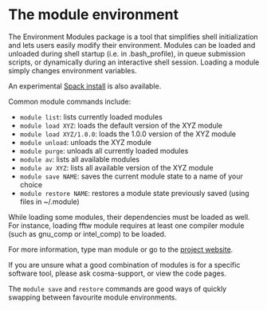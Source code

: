 # The module environment

The Environment Modules package is a tool that simplifies shell
initialization and lets users easily modify their environment. Modules
can be loaded and unloaded during shell startup (i.e. in
.bash_profile), in queue submission scripts, or dynamically during an
interactive shell session. Loading a module simply changes environment
variables.

An experimental [Spack install](/spack.md) is also available.

Common module commands include:

*    ```module list```: lists currently loaded modules
*    ```module load XYZ```: loads the default version of the XYZ module
*    ```module load XYZ/1.0.0```: loads the 1.0.0 version of the XYZ module
*    ```module unload```: unloads the XYZ module
*    ```module purge```: unloads all currently loaded modules
*    ```module av```: lists all available modules
*    ```module av XYZ```: lists all available version of the XYZ module
*    ```module save NAME```: saves the current module state to a name of your choice
*    ```module restore NAME```: restores a module state previously saved (using files in ~/.module)

While loading some modules, their dependencies must be loaded as well. For instance, loading fftw module requires at least one compiler module (such as gnu_comp or intel_comp) to be loaded.

For more information, type man module or go to the [project website](http://modules.sourceforge.net).

If you are unsure what a good combination of modules is for a specific
software tool, please ask cosma-support, or view the code pages.

The `module save` and `restore` commands are good ways of quickly swapping between favourite module environments.
